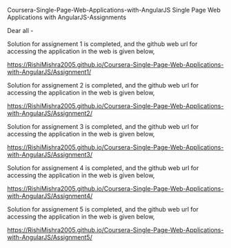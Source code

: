 Coursera-Single-Page-Web-Applications-with-AngularJS
Single Page Web Applications with AngularJS-Assignments

Dear all -

Solution for assignement 1 is completed, and the github web url for accessing the application in the web is given below,

https://RishiMishra2005.github.io/Coursera-Single-Page-Web-Applications-with-AngularJS/Assignment1/

Solution for assignement 2 is completed, and the github web url for accessing the application in the web is given below,

https://RishiMishra2005.github.io/Coursera-Single-Page-Web-Applications-with-AngularJS/Assignment2/

Solution for assignement 3 is completed, and the github web url for accessing the application in the web is given below,

https://RishiMishra2005.github.io/Coursera-Single-Page-Web-Applications-with-AngularJS/Assignment3/

Solution for assignement 4 is completed, and the github web url for accessing the application in the web is given below,

https://RishiMishra2005.github.io/Coursera-Single-Page-Web-Applications-with-AngularJS/Assignment4/

Solution for assignement 5 is completed, and the github web url for accessing the application in the web is given below,

https://RishiMishra2005.github.io/Coursera-Single-Page-Web-Applications-with-AngularJS/Assignment5/
